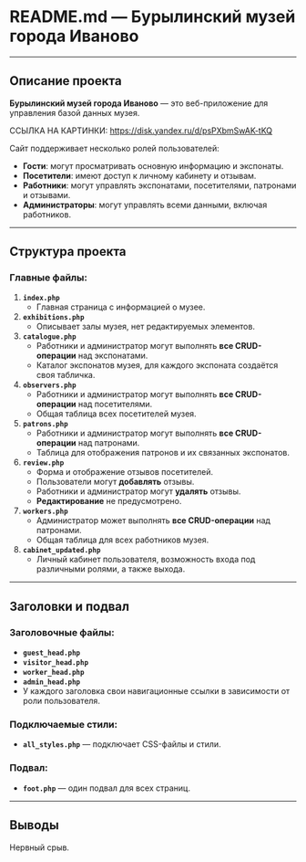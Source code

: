 # README.md — Бурылинский музей города Иваново
---
## Описание проекта
**Бурылинский музей города Иваново** — это веб-приложение для управления базой данных музея.

ССЫЛКА НА КАРТИНКИ: https://disk.yandex.ru/d/psPXbmSwAK-tKQ

Сайт поддерживает несколько ролей пользователей:
- **Гости**: могут просматривать основную информацию и экспонаты.
- **Посетители**: имеют доступ к личному кабинету и отзывам.
- **Работники**: могут управлять экспонатами, посетителями, патронами и отзывами.
- **Администраторы**: могут управлять всеми данными, включая работников.
---
## Структура проекта
### Главные файлы:
1. **`index.php`**
   - Главная страница с информацией о музее.
2. **`exhibitions.php`**
   - Описывает залы музея, нет редактируемых элементов.
3. **`catalogue.php`**
    - Работники и администратор могут выполнять **все CRUD-операции** над экспонатами.
   - Каталог экспонатов музея, для каждого экспоната создаётся своя табличка.
4. **`observers.php`**
    - Работники и администратор могут выполнять **все CRUD-операции** над посетителями.
   - Общая таблица всех посетителей музея.
5. **`patrons.php`**
   - Работники и администратор могут выполнять **все CRUD-операции** над патронами.
   - Таблица для отображения патронов и их связанных экспонатов.
6. **`review.php`**
   - Форма и отображение отзывов посетителей.
   - Пользователи могут **добавлять** отзывы.
   - Работники и администратор могут **удалять** отзывы.
   - **Редактирование** не предусмотрено.
5. **`workers.php`**
   - Администратор может выполнять **все CRUD-операции** над патронами.
   - Общая таблица для всех работников музея.
7. **`cabinet_updated.php`**
   - Личный кабинет пользователя, возможность входа под различными ролями, а также выхода.
---
## Заголовки и подвал
### Заголовочные файлы:
- **`guest_head.php`**
- **`visitor_head.php`**
- **`worker_head.php`**
- **`admin_head.php`**
- У каждого заголовка свои навигационные ссылки в зависимости от роли пользователя.
### Подключаемые стили:
- **`all_styles.php`** — подключает CSS-файлы и стили.
### Подвал:
- **`foot.php`** — один подвал для всех страниц.
---
## Выводы
Нервный срыв.
